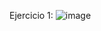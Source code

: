 Ejercicio 1:
![image](https://github.com/user-attachments/assets/db081045-b6e9-4f2b-8ae8-c70f769c5d5a)
